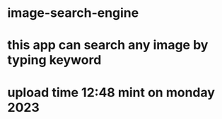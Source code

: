 # image-search-engine
# this app can search any image by typing keyword
# upload time 12:48 mint on monday 2023
